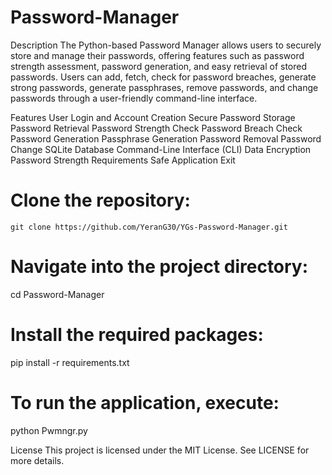 # Password-Manager
Description
The Python-based Password Manager allows users to securely store and manage their passwords, offering features such as password strength assessment, password generation, and easy retrieval of stored passwords. Users can add, fetch, check for password breaches, generate strong passwords, generate passphrases, remove passwords, and change passwords through a user-friendly command-line interface.

Features
User Login and Account Creation
Secure Password Storage
Password Retrieval
Password Strength Check
Password Breach Check
Password Generation
Passphrase Generation
Password Removal
Password Change
SQLite Database
Command-Line Interface (CLI)
Data Encryption
Password Strength Requirements
Safe Application Exit


# Clone the repository:
```git clone https://github.com/YeranG30/YGs-Password-Manager.git```

# Navigate into the project directory:
cd Password-Manager

# Install the required packages:
pip install -r requirements.txt

# To run the application, execute:
python Pwmngr.py



License
This project is licensed under the MIT License. See LICENSE for more details.
